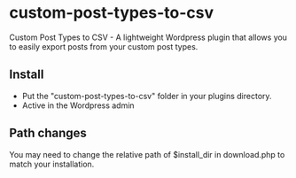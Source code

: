 custom-post-types-to-csv
========================

Custom Post Types to CSV - A lightweight Wordpress plugin that allows you to easily export posts from your custom post types.

## Install

* Put the "custom-post-types-to-csv" folder in your plugins directory.
* Active in the Wordpress admin

## Path changes
You may need to change the relative path of $install_dir in download.php to match your installation.
